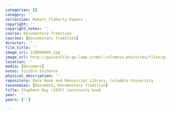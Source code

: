 ```yaml
---
categories: []
category: ''
collection: Robert Flaherty Papers
copyright: ''
copyright_notes: ''
course: Documentary Tradition
courses: [Documentary Tradition]
director: ''
film_title: ''
image_src: 110094009.jpg
image_url: http://gainesfilm.qa-lamp.ccnmtl.columbia.edu/sites/files/gainesfilm/images/110094009.jpg
location: ''
media: [document]
notes: Visible Evidence
physical_description: ''
repository: Rare Book and Manuscript Library, Columbia University
taxonomies: [Document, Documentary Tradition]
title: Elephant Boy (1937) Continuity book
year: ''
years: ['']

---
```

